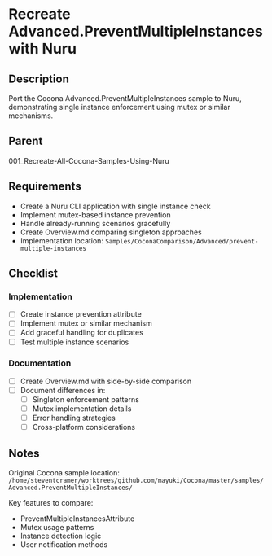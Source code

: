# Recreate Advanced.PreventMultipleInstances with Nuru

## Description

Port the Cocona Advanced.PreventMultipleInstances sample to Nuru, demonstrating single instance enforcement using mutex or similar mechanisms.

## Parent
001_Recreate-All-Cocona-Samples-Using-Nuru

## Requirements

- Create a Nuru CLI application with single instance check
- Implement mutex-based instance prevention
- Handle already-running scenarios gracefully
- Create Overview.md comparing singleton approaches
- Implementation location: `Samples/CoconaComparison/Advanced/prevent-multiple-instances`

## Checklist

### Implementation
- [ ] Create instance prevention attribute
- [ ] Implement mutex or similar mechanism
- [ ] Add graceful handling for duplicates
- [ ] Test multiple instance scenarios

### Documentation
- [ ] Create Overview.md with side-by-side comparison
- [ ] Document differences in:
  - [ ] Singleton enforcement patterns
  - [ ] Mutex implementation details
  - [ ] Error handling strategies
  - [ ] Cross-platform considerations

## Notes

Original Cocona sample location: `/home/steventcramer/worktrees/github.com/mayuki/Cocona/master/samples/Advanced.PreventMultipleInstances/`

Key features to compare:
- PreventMultipleInstancesAttribute
- Mutex usage patterns
- Instance detection logic
- User notification methods